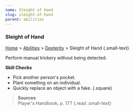 ```yaml
---
name: Sleight of Hand
slug: sleight-of-hand
parent: abilities
---
```

### Sleight of Hand
[Home](dm-operations-center) > [Abilities](abilities) > [Dexterity](dexterity) > Sleight of Hand {.small-text}

Perform manual trickery without being detected.

**Skill Checks**<br/>
- Pick another person's pocket.
- Plant somethng on an individual.
- Quickly replace an object with a fake.
{.square}

> **Sources** <br/>
> Player's Handbook, p. 177
{.read .small-text}

